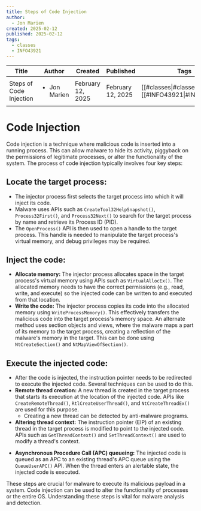 ```yaml
---
title: Steps of Code Injection
author:
  - Jon Marien
created: 2025-02-12
published: 2025-02-12
tags:
  - classes
  - INFO43921
---
```


| Title                   | Author                       | Created           | Published         | Tags                                               |
| ----------------------- | ---------------------------- | ----------------- | ----------------- | -------------------------------------------------- |
| Steps of Code Injection | <ul><li>Jon Marien</li></ul> | February 12, 2025 | February 12, 2025 | [[#classes\|#classes]], [[#INFO43921\|#INFO43921]] |
# Code Injection
Code injection is a technique where malicious code is inserted into a running process. This can allow malware to hide its activity, piggyback on the permissions of legitimate processes, or alter the functionality of the system. The process of code injection typically involves four key steps:

## **Locate the target process**:
*   The injector process first selects the target process into which it will inject its code.
*   Malware uses APIs such as `CreateTool32HelpSnapshot()`, `Process32First()`, and `Process32Next()` to search for the target process by name and retrieve its Process ID (PID).
*   The `OpenProcess()` API is then used to open a handle to the target process. This handle is needed to manipulate the target process's virtual memory, and debug privileges may be required.

## **Inject the code**:
*   **Allocate memory:** The injector process allocates space in the target process's virtual memory using APIs such as `VirtualAllocEx()`.  The allocated memory needs to have the correct permissions (e.g., read, write, and execute) so the injected code can be written to and executed from that location.
*   **Write the code:** The injector process copies its code into the allocated memory using `WriteProcessMemory()`. This effectively transfers the malicious code into the target process's memory space. An alternate method uses section objects and views, where the malware maps a part of its memory to the target process, creating a reflection of the malware's memory in the target. This can be done using `NtCreateSection()` and `NtMapViewOfSection()`.

## **Execute the injected code**:
* After the code is injected, the instruction pointer needs to be redirected to execute the injected code. Several techniques can be used to do this.
* **Remote thread creation:** A new thread is created in the target process that starts its execution at the location of the injected code. APIs like `CreateRemoteThread()`, `RtlCreateUserThread()`, and `NtCreateThreadEx()` are used for this purpose.
	* Creating a new thread can be detected by anti-malware programs.
* **Altering thread context:** The instruction pointer (EIP) of an existing thread in the target process is modified to point to the injected code. APIs such as `GetThreadContext()` and `SetThreadContext()` are used to modify a thread's context.
- **Asynchronous Procedure Call (APC) queueing:** The injected code is queued as an APC to an existing thread's APC queue using the `QueueUserAPC()` API.  When the thread enters an alertable state, the injected code is executed.

These steps are crucial for malware to execute its malicious payload in a system. Code injection can be used to alter the functionality of processes or the entire OS. Understanding these steps is vital for malware analysis and detection.